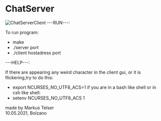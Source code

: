 # ChatServer

![ChatServerClient](https://user-images.githubusercontent.com/51853225/117621337-cd606700-b171-11eb-84bd-b4e6fe5d19d6.jpg)
---RUN---:


To run program:
- make
- ./server port
- ./client hostadress port 

---HELP---:

If there are appearing any weird character in the client gui, or it is flickering,try to do this:
- export NCURSES_NO_UTF8_ACS=1
if you are in a bash like shell or in csh like shell:
- setenv NCURSES_NO_UTF8_ACS 1

made by Markus Telser<br>
10.05.2021, Bolzano
